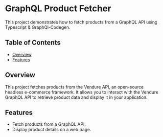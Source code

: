 # GraphQL Product Fetcher

This project demonstrates how to fetch products from a GraphQL API using Typescript & GraphQl-Codegen.

## Table of Contents

- [Overview](#overview)
- [Features](#features)

## Overview

This project fetches products from the Vendure API, an open-source headless e-commerce framework. It allows you to interact with the Vendure GraphQL API to retrieve product data and display it in your application.

## Features

- Fetch products from a GraphQL API.
- Display product details on a web page.
